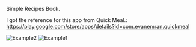 Simple Recipes Book. 

I got the reference for this app from Quick Meal.: https://play.google.com/store/apps/details?id=com.evanemran.quickmeal


![Example2](https://github.com/Wosyang/CookIn---Simple-Recipe-App/assets/100084697/829d49d5-dec0-4626-879c-e2fcad8fe68e)
![Example1](https://github.com/Wosyang/CookIn---Simple-Recipe-App/assets/100084697/d68ec2b0-f9ed-4dcd-b8aa-e35e0f906fcc)
